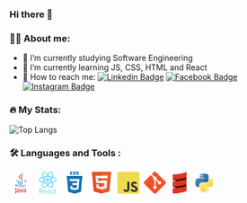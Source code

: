 ### Hi there 👋

### :woman_technologist: About me: 

- 🔭 I’m currently studying Software Engineering
- 🌱 I’m currently learning JS, CSS, HTML and React
- 🤔 How to reach me: [![Linkedin Badge](https://img.shields.io/badge/-AnaDvorac-blue?style=flat&logo=Linkedin&logoColor=white)](https://www.linkedin.com/in/ana-dvorac-283216ab/) [![Facebook Badge](https://img.shields.io/badge/-AnaDvorac-darkblue?style=flat&logo=facebook&logoColor=white)](https://www.facebook.com/ana.dvorac) [![Instagram Badge](https://img.shields.io/badge/-AnaDvorac-purple?style=flat&logo=instagram&logoColor=white)](https://www.instagram.com/ana.dvorac/?hl=en)

### :fire: My Stats: 
![Top Langs](https://github-readme-stats.vercel.app/api/top-langs/?username=AnnDv&layout=compact)

### :hammer_and_wrench: Languages and Tools :
<div>
  <img src="https://github.com/devicons/devicon/blob/master/icons/java/java-original-wordmark.svg" title="Java" alt="Java" width="40" height="40"/>&nbsp;
  <img src="https://github.com/devicons/devicon/blob/master/icons/react/react-original-wordmark.svg" title="React" alt="React" width="40" height="40"/>&nbsp;
  <img src="https://github.com/devicons/devicon/blob/master/icons/css3/css3-plain-wordmark.svg"  title="CSS3" alt="CSS" width="40" height="40"/>&nbsp;
  <img src="https://github.com/devicons/devicon/blob/master/icons/html5/html5-original.svg" title="HTML5" alt="HTML" width="40" height="40"/>&nbsp;
  <img src="https://github.com/devicons/devicon/blob/master/icons/javascript/javascript-original.svg" title="JavaScript" alt="JavaScript" width="40" height="40"/>&nbsp;
  <img src="https://github.com/devicons/devicon/blob/master/icons/git/git-original.svg" title="Git" **alt="Git" width="40" height="40"/>
  <img src="https://github.com/devicons/devicon/blob/master/icons/scala/scala-original.svg" title="Scala" **alt="Scala" width="40" height="40"/>
  <img src="https://github.com/devicons/devicon/blob/master/icons/python/python-original.svg" title="Python" **alt="Python" width="40" height="40"/>
</div>

